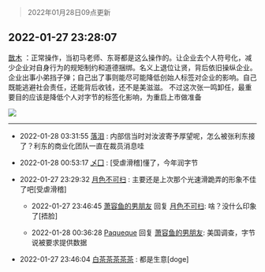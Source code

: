 > 2022年01月28日09点更新
<link rel="stylesheet" href="https://cdn.jsdelivr.net/gh/taotie6/sampleJSON@main/css/photo_show.css">
<meta name="referrer" content="no-referrer" />


 ## 2022-01-27 23:28:07 

 [㪚木](https://www.coolapk.com/feed/33145485?shareKey=MGExOGYzZWVkZTRmNjFmMmMxYzI~) ：正常操作，当初马老师、东哥都是这么操作的。让企业去个人符号化，减少企业对自身行为的规矩制约和道德捆绑。名义上退位让贤，背后依旧操纵企业。企业出事小弟挡子弹；自己出了事则能尽可能降低创始人标签对企业的影响。自己既能逃避社会责任，还能背后收钱，还不是美滋滋。
不过这次张一鸣卸任<!--break-->，最重要目的应该是降低个人对字节的标签化影响，为重启上市做准备 

<div class="album">
<img class="img-item" src="https://image.coolapk.com/feed/2019/0412/17/1081091_1555060673_5592@400x225.gif" />
</div>

 ------- 

- 2022-01-28 03:31:55 [落泪](uid=853402) : 内部信当时对汝波寄予厚望呢，怎么被张利东接了？利东的商业化团队一直在裁员消息哇 

- 2022-01-28 00:53:17 [乄囗](uid=759206) : [受虐滑稽]懂了，今年润字节 

- 2022-01-27 23:29:32 [月色不可扫](uid=3639201) : 主要还是上次那个光速滑跪弄的形象不佳了吧[受虐滑稽] 

    - 2022-01-27 23:46:45 [萧容鱼的男朋友](uid=2377889) 回复 [月色不可扫](uid=3639201): 啥？没什么印象了[捂脸] 

    - 2022-01-28 00:36:28 [Paqueque](uid=685582) 回复 [萧容鱼的男朋友](uid=2377889): 美国调查，字节说被要求提供数据 

- 2022-01-27 23:46:04 [白茶茶茶茶茶](uid=1345634) : 都是生意[doge] 

